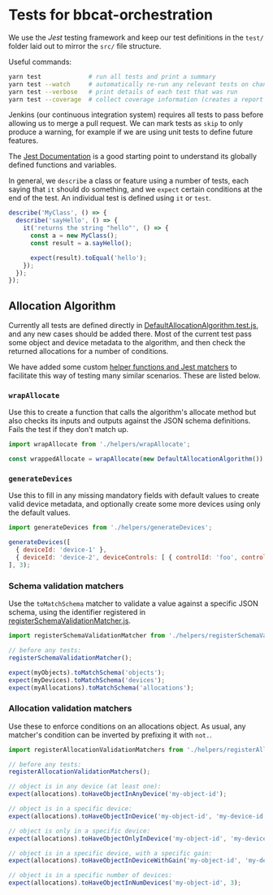 # Tests for bbcat-orchestration

We use the _Jest_ testing framework and keep our test definitions in the `test/` folder laid out to mirror the `src/` file structure.

Useful commands:

```sh
yarn test             # run all tests and print a summary
yarn test --watch     # automatically re-run any relevant tests on changes to source or test code
yarn test --verbose   # print details of each test that was run
yarn test --coverage  # collect coverage information (creates a report in (repo-root)/coverage/)
```

Jenkins (our continuous integration system) requires all tests to pass before allowing us to merge a pull request. We can mark tests as `skip` to only produce a warning, for example if we are using unit tests to define future features.

The [Jest Documentation](https://jestjs.io/docs/en/using-matchers) is a good starting point to understand its globally defined functions and variables.

In general, we `describe` a class or feature using a number of tests, each saying that `it` should do something, and we `expect` certain conditions at the end of the test. An individual test is defined using `it` or `test`.

```js
describe('MyClass', () => {
  describe('sayHello', () => {
    it('returns the string "hello"', () => {
      const a = new MyClass();
      const result = a.sayHello();

      expect(result).toEqual('hello');
    });
  });
});
```

## Allocation Algorithm

Currently all tests are defined directly in [DefaultAllocationAlgorithm.test.js](./allocation-algorithm/DefaultAllocationAlgorithm.test.js), and any new cases should be added there. Most of the current test pass some object and device metadata to the algorithm, and then check the returned allocations for a number of conditions.

We have added some custom [helper functions and Jest matchers](./allocation-algorithm/helpers) to facilitate this way of testing many similar scenarios. These are listed below.

### `wrapAllocate`

Use this to create a function that calls the algorithm's allocate method but also checks its inputs and outputs against the JSON schema definitions. Fails the test if they don't match up.

```js
import wrapAllocate from './helpers/wrapAllocate';

const wrappedAllocate = wrapAllocate(new DefaultAllocationAlgorithm());
```

### `generateDevices`

Use this to fill in any missing mandatory fields with default values to create valid device metadata, and optionally create some more devices using only the default values.

```js
import generateDevices from './helpers/generateDevices';

generateDevices([
  { deviceId: 'device-1' },
  { deviceId: 'device-2', deviceControls: [ { controlId: 'foo', controlValue: ['bar'] } ] },
], 3);
```

### Schema validation matchers

Use the `toMatchSchema` matcher to validate a value against a specific JSON schema, using the identifier registered in [registerSchemaValidationMatcher.js](./allocation-algorithm/helpers/registerSchemaValidationMatcher.js).

```js
import registerSchemaValidationMatcher from './helpers/registerSchemaValidationMatcher';

// before any tests:
registerSchemaValidationMatcher();

expect(myObjects).toMatchSchema('objects');
expect(myDevices).toMatchSchema('devices');
expect(myAllocations).toMatchSchema('allocations');
```

### Allocation validation matchers

Use these to enforce conditions on an allocations object. As usual, any matcher's condition can be inverted by prefixing it with `not.`.

```js
import registerAllocationValidationMatchers from './helpers/registerAllocationValidationMatchers';

// before any tests:
registerAllocationValidationMatchers();

// object is in any device (at least one):
expect(allocations).toHaveObjectInAnyDevice('my-object-id');

// object is in a specific device:
expect(allocations).toHaveObjectInDevice('my-object-id', 'my-device-id');

// object is only in a specific device:
expect(allocations).toHaveObjectOnlyInDevice('my-object-id', 'my-device-id');

// object is in a specific device, with a specific gain:
expect(allocations).toHaveObjectInDeviceWithGain('my-object-id', 'my-device-id', 0.67);

// object is in a specific number of devices:
expect(allocations).toHaveObjectInNumDevices('my-object-id', 3);
```
